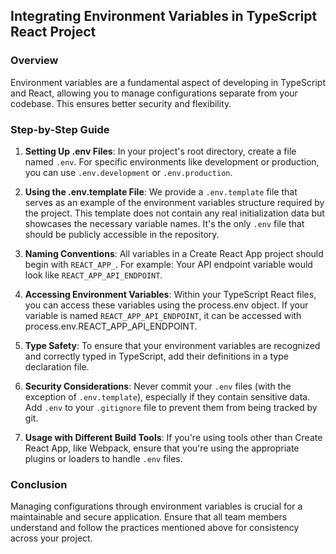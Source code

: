 ## Integrating Environment Variables in TypeScript React Project

### Overview
Environment variables are a fundamental aspect of developing in TypeScript and React, allowing you to manage configurations separate from your codebase. This ensures better security and flexibility.

### Step-by-Step Guide

1. **Setting Up .env Files**: In your project's root directory, create a file named `.env`. For specific environments like development or production, you can use `.env.development` or `.env.production`.

2. **Using the .env.template File**: We provide a `.env.template` file that serves as an example of the environment variables structure required by the project. This template does not contain any real initialization data but showcases the necessary variable names. It's the only `.env` file that should be publicly accessible in the repository.

3. **Naming Conventions**: All variables in a Create React App project should begin with `REACT_APP_`. For example: Your API endpoint variable would look like `REACT_APP_API_ENDPOINT`.

4. **Accessing Environment Variables**: Within your TypeScript React files, you can access these variables using the process.env object. If your variable is named `REACT_APP_API_ENDPOINT`, it can be accessed with process.env.REACT_APP_API_ENDPOINT.

5. **Type Safety**: To ensure that your environment variables are recognized and correctly typed in TypeScript, add their definitions in a type declaration file. 

6. **Security Considerations**: Never commit your `.env` files (with the exception of `.env.template`), especially if they contain sensitive data. Add `.env` to your `.gitignore` file to prevent them from being tracked by git.

7. **Usage with Different Build Tools**: If you're using tools other than Create React App, like Webpack, ensure that you're using the appropriate plugins or loaders to handle `.env` files.

### Conclusion
Managing configurations through environment variables is crucial for a maintainable and secure application. Ensure that all team members understand and follow the practices mentioned above for consistency across your project.
